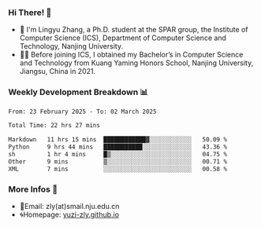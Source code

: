 ### Hi There! 👋 
- 🐳 I'm Lingyu Zhang, a Ph.D. student at the SPAR group, the Institute of Computer Science (ICS), Department of Computer Science and Technology, Nanjing University.
- 🧑‍🎓 Before joining ICS, I obtained my Bachelor’s in Computer Science and Technology from Kuang Yaming Honors School, Nanjing University, Jiangsu, China in 2021.

### Weekly Development Breakdown :bar_chart:

<!--START_SECTION:waka-->

```txt
From: 23 February 2025 - To: 02 March 2025

Total Time: 22 hrs 27 mins

Markdown   11 hrs 15 mins  ████████████▓░░░░░░░░░░░░   50.09 %
Python     9 hrs 44 mins   ███████████░░░░░░░░░░░░░░   43.36 %
sh         1 hr 4 mins     █▒░░░░░░░░░░░░░░░░░░░░░░░   04.75 %
Other      9 mins          ▒░░░░░░░░░░░░░░░░░░░░░░░░   00.71 %
XML        7 mins          ░░░░░░░░░░░░░░░░░░░░░░░░░   00.58 %
```

<!--END_SECTION:waka-->

<!--
### Github Contributions :octocat:

![](https://raw.githubusercontent.com/yuzi-zly/yuzi-zly/output/github-contribution-grid-snake.svg)              
-->

### More Infos 📖

- 📧Email: zly(at)smail.nju.edu.cn
- 🌀Homepage: [yuzi-zly.github.io](https://yuzi-zly.github.io/)
